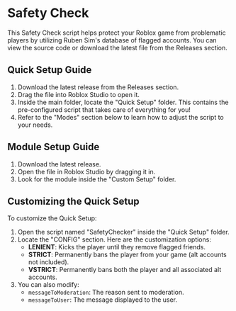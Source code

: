 # Safety Check

This Safety Check script helps protect your Roblox game from problematic players by utilizing Ruben Sim's database of flagged accounts. You can view the source code or download the latest file from the Releases section.

## Quick Setup Guide
1. Download the latest release from the Releases section.
2. Drag the file into Roblox Studio to open it.
3. Inside the main folder, locate the "Quick Setup" folder. This contains the pre-configured script that takes care of everything for you!
4. Refer to the "Modes" section below to learn how to adjust the script to your needs.

## Module Setup Guide
1. Download the latest release.
2. Open the file in Roblox Studio by dragging it in.
3. Look for the module inside the "Custom Setup" folder.

## Customizing the Quick Setup
To customize the Quick Setup:
1. Open the script named "SafetyChecker" inside the "Quick Setup" folder.
2. Locate the "CONFIG" section. Here are the customization options:
    - **LENIENT**: Kicks the player until they remove flagged friends.
    - **STRICT**: Permanently bans the player from your game (alt accounts not included).
    - **VSTRICT**: Permanently bans both the player and all associated alt accounts.
3. You can also modify:
    - `messageToModeration`: The reason sent to moderation.
    - `messageToUser`: The message displayed to the user.

